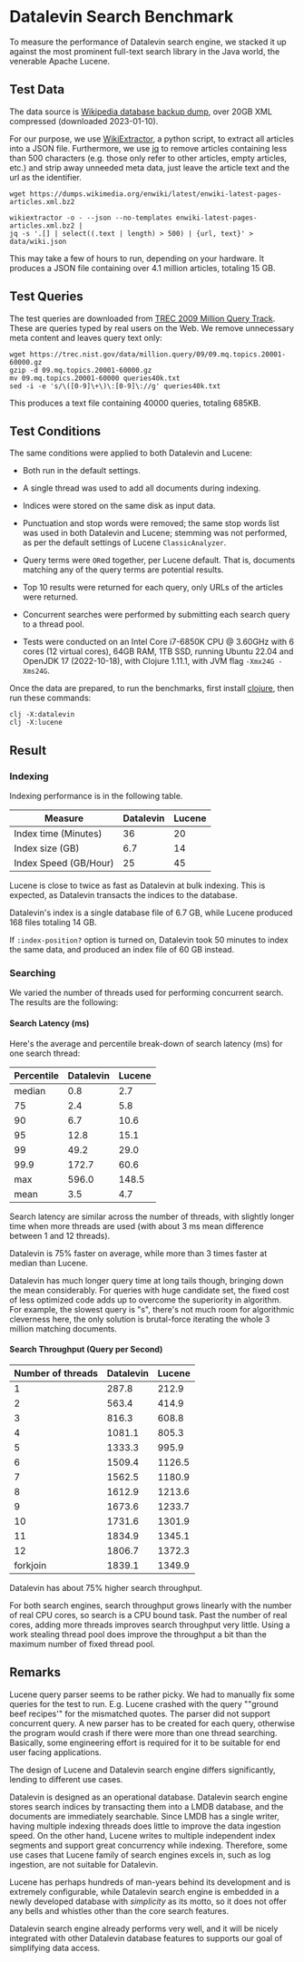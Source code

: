 # Datalevin Search Benchmark

To measure the performance of Datalevin search engine, we stacked it up against
the most prominent full-text search library in the Java world, the venerable
Apache Lucene.

## Test Data

The data source is [Wikipedia database backup
dump](https://dumps.wikimedia.org/enwiki/latest/enwiki-latest-pages-articles.xml.bz2),
over 20GB XML compressed (downloaded 2023-01-10).

For our purpose, we use
[WikiExtractor](https://github.com/attardi/wikiextractor), a python script, to
extract all articles into a JSON file. Furthermore, we use
[jq](https://stedolan.github.io/jq/) to remove articles containing less than 500
characters (e.g. those only refer to other articles, empty articles, etc.) and
strip away unneeded meta data, just leave the article text and the url as the
identifier.

```console
wget https://dumps.wikimedia.org/enwiki/latest/enwiki-latest-pages-articles.xml.bz2

wikiextractor -o - --json --no-templates enwiki-latest-pages-articles.xml.bz2 |
jq -s '.[] | select((.text | length) > 500) | {url, text}' > data/wiki.json

```
This may take a few of hours to run, depending on your hardware. It produces a JSON
file containing over 4.1 million articles, totaling 15 GB.

## Test Queries

The test queries are downloaded from [TREC 2009 Million Query
Track](https://trec.nist.gov/data/million.query09.html). These are queries
typed by real users on the Web. We remove unnecessary meta content and leaves
query text only:

```console
wget https://trec.nist.gov/data/million.query/09/09.mq.topics.20001-60000.gz
gzip -d 09.mq.topics.20001-60000.gz
mv 09.mq.topics.20001-60000 queries40k.txt
sed -i -e 's/\([0-9]\+\)\:[0-9]\://g' queries40k.txt
```
This produces a text file containing 40000 queries, totaling 685KB.

## Test Conditions

The same conditions were applied to both Datalevin and Lucene:

* Both run in the default settings.

* A single thread was used to add all documents during indexing.

* Indices were stored on the same disk as input data.

* Punctuation and stop words were removed; the same stop words list was used in
  both Datalevin and Lucene; stemming was not performed, as per the
  default settings of Lucene `ClassicAnalyzer`.

* Query terms were `OR`ed together, per Lucene default. That is, documents matching
  any of the query terms are potential results.

* Top 10 results were returned for each query, only URLs of the articles were returned.

* Concurrent searches were performed by submitting each search query to a thread pool.

* Tests were conducted on an Intel Core i7-6850K CPU @ 3.60GHz with 6 cores (12
  virtual cores), 64GB RAM, 1TB SSD, running Ubuntu 22.04 and OpenJDK 17
  (2022-10-18), with Clojure 1.11.1, with JVM flag `-Xmx24G -Xms24G`.

Once the data are prepared, to run the benchmarks, first install
[clojure](https://clojure.org/guides/install_clojure), then run these commands:

```
clj -X:datalevin
clj -X:lucene
```

## Result

### Indexing

Indexing performance is in the following table.

|Measure   | Datalevin | Lucene |
|----|--------|--------|
| Index time (Minutes)  | 36  | 20  |
| Index size (GB)  | 6.7  |  14      |
| Index Speed (GB/Hour)  | 25  |  45      |

Lucene is close to twice as fast as Datalevin at bulk indexing. This is
expected, as Datalevin transacts the indices to the database.

Datalevin's index is a single database file of 6.7 GB, while Lucene produced 168
files totaling 14 GB.

If `:index-position?` option is turned on, Datalevin took 50 minutes to index the
same data, and produced an index file of 60 GB instead.

### Searching

We varied the number of threads used for performing concurrent search. The
results are the following:

#### Search Latency (ms)

Here's the average and percentile break-down of search latency (ms) for one
search thread:

|Percentile | Datalevin | Lucene |
|----|--------|--------|
|median | 0.8 | 2.7 |
|75 |2.4 |    5.8           |
|90 |6.7 |  10.6            |
|95 |12.8 |  15.1      |
|99 |49.2 |   29.0           |
|99.9 |172.7 |  60.6            |
|max |596.0 | 148.5 |
|mean | 3.5 |    4.7  |

Search latency are similar across the number of threads, with slightly longer
time when more threads are used (with about 3 ms mean difference between 1 and
12 threads).

Datalevin is 75% faster on average, while more than 3 times faster at median
than Lucene.

Datalevin has much longer query time at long tails though, bringing down the
mean considerably. For queries with huge candidate set, the fixed cost of less optimized
code adds up to overcome the superiority in algorithm. For example, the slowest
query is "s", there's not much room for algorithmic cleverness here, the only
solution is brutal-force iterating the whole 3 million matching documents.


#### Search Throughput (Query per Second)

|Number of threads | Datalevin | Lucene |
|----|--------|--------|
|1 |287.8 | 212.9 |
|2 |563.4 |    414.9           |
|3 |816.3 |  608.8            |
|4 |1081.1 |  805.3      |
|5 |1333.3 |   995.9           |
|6 |1509.4 |  1126.5            |
|7 |1562.5 | 1180.9 |
|8 |1612.9 |    1213.6           |
|9 |1673.6 |  1233.7            |
|10 |1731.6 |  1301.9      |
|11 |1834.9 |   1345.1           |
|12 |1806.7 | 1372.3       |
|forkjoin |1839.1 | 1349.9       |

Datalevin has about 75% higher search throughput.

For both search engines, search throughput grows linearly with the
number of real CPU cores, so search is a CPU bound task. Past the number of real
cores, adding more threads improves search throughput very little. Using a work
stealing thread pool does improve the throughput a bit than the maximum number of
fixed thread pool.

## Remarks

Lucene query parser seems to be rather picky. We had to manually fix some
queries for the test to run. E.g. Lucene crashed with the query "\"ground beef
recipes\'" for the mismatched quotes. The parser did not support concurrent
query. A new parser has to be created for each query, otherwise the program
would crash if there were more than one thread searching. Basically, some engineering
effort is required for it to be suitable for end user facing applications.

The design of Lucene and Datalevin search engine differs significantly, lending
to different use cases.

Datalevin is designed as an operational database. Datalevin search engine stores
search indices by transacting them into a LMDB database, and the documents are
immediately searchable. Since LMDB has a single writer, having
multiple indexing threads does little to improve the data ingestion speed. On
the other hand, Lucene writes to multiple independent index segments and support great
concurrency while indexing. Therefore, some use cases that Lucene family of
search engines excels in, such as log ingestion, are not suitable for Datalevin.

Lucene has perhaps hundreds of man-years behind its development and is extremely
configurable, while Datalevin search engine is embedded in a newly developed
database with *simplicity* as its motto, so it does not offer any bells and
whistles other than the core search features.

Datalevin search engine already performs very well, and it will be nicely
integrated with other Datalevin database features to supports our goal of
simplifying data access.
